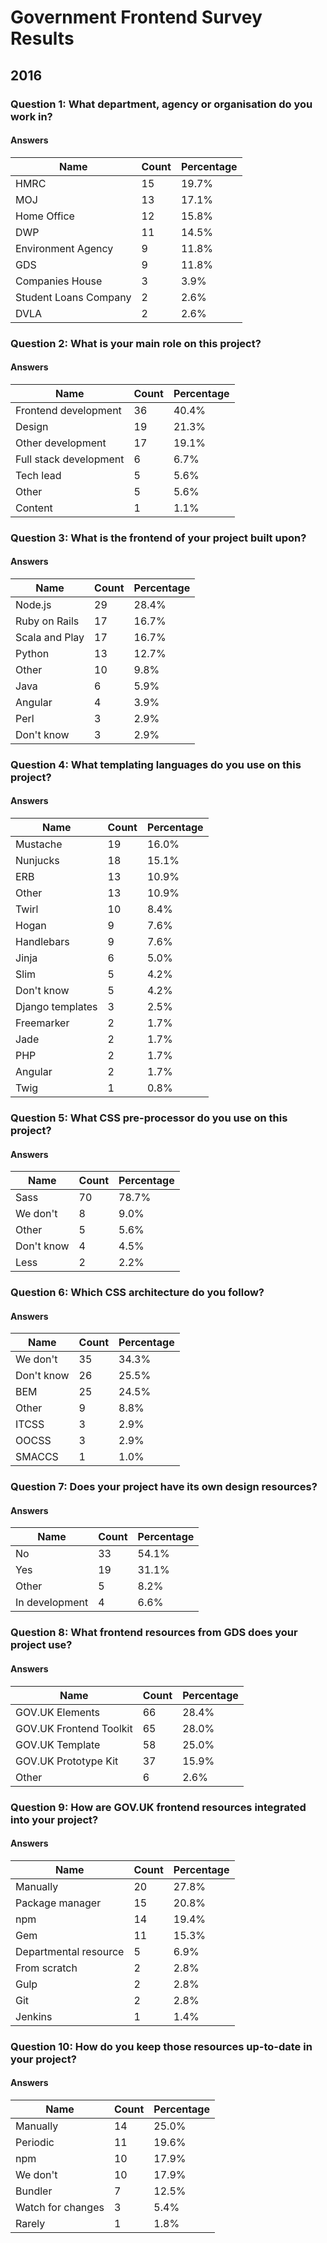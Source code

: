 # Government Frontend Survey Results

## 2016
### Question 1: What department, agency or organisation do you work in?

#### Answers

| Name | Count | Percentage |
| --- | --- | --- |
| HMRC | 15 | 19.7% |
| MOJ | 13 | 17.1% |
| Home Office | 12 | 15.8% |
| DWP | 11 | 14.5% |
| Environment Agency | 9 | 11.8% |
| GDS | 9 | 11.8% |
| Companies House | 3 | 3.9% |
| Student Loans Company | 2 | 2.6% |
| DVLA | 2 | 2.6% |

### Question 2: What is your main role on this project?

#### Answers

| Name | Count | Percentage |
| --- | --- | --- |
| Frontend development | 36 | 40.4% |
| Design | 19 | 21.3% |
| Other development | 17 | 19.1% |
| Full stack development | 6 | 6.7% |
| Tech lead | 5 | 5.6% |
| Other | 5 | 5.6% |
| Content | 1 | 1.1% |

### Question 3: What is the frontend of your project built upon?

#### Answers

| Name | Count | Percentage |
| --- | --- | --- |
| Node.js | 29 | 28.4% |
| Ruby on Rails | 17 | 16.7% |
| Scala and Play | 17 | 16.7% |
| Python | 13 | 12.7% |
| Other | 10 | 9.8% |
| Java | 6 | 5.9% |
| Angular | 4 | 3.9% |
| Perl | 3 | 2.9% |
| Don't know | 3 | 2.9% |

### Question 4: What templating languages do you use on this project?

#### Answers

| Name | Count | Percentage |
| --- | --- | --- |
| Mustache | 19 | 16.0% |
| Nunjucks | 18 | 15.1% |
| ERB | 13 | 10.9% |
| Other | 13 | 10.9% |
| Twirl | 10 | 8.4% |
| Hogan | 9 | 7.6% |
| Handlebars | 9 | 7.6% |
| Jinja | 6 | 5.0% |
| Slim | 5 | 4.2% |
| Don't know | 5 | 4.2% |
| Django templates | 3 | 2.5% |
| Freemarker | 2 | 1.7% |
| Jade | 2 | 1.7% |
| PHP | 2 | 1.7% |
| Angular | 2 | 1.7% |
| Twig | 1 | 0.8% |

### Question 5: What CSS pre-processor do you use on this project?

#### Answers

| Name | Count | Percentage |
| --- | --- | --- |
| Sass | 70 | 78.7% |
| We don't | 8 | 9.0% |
| Other | 5 | 5.6% |
| Don't know | 4 | 4.5% |
| Less | 2 | 2.2% |

### Question 6: Which CSS architecture do you follow?

#### Answers

| Name | Count | Percentage |
| --- | --- | --- |
| We don't | 35 | 34.3% |
| Don't know | 26 | 25.5% |
| BEM | 25 | 24.5% |
| Other | 9 | 8.8% |
| ITCSS | 3 | 2.9% |
| OOCSS | 3 | 2.9% |
| SMACCS | 1 | 1.0% |

### Question 7: Does your project have its own design resources?

#### Answers

| Name | Count | Percentage |
| --- | --- | --- |
| No | 33 | 54.1% |
| Yes | 19 | 31.1% |
| Other | 5 | 8.2% |
| In development | 4 | 6.6% |

### Question 8: What frontend resources from GDS does your project use?

#### Answers

| Name | Count | Percentage |
| --- | --- | --- |
| GOV.UK Elements | 66 | 28.4% |
| GOV.UK Frontend Toolkit | 65 | 28.0% |
| GOV.UK Template | 58 | 25.0% |
| GOV.UK Prototype Kit | 37 | 15.9% |
| Other | 6 | 2.6% |

### Question 9: How are GOV.UK frontend resources integrated into your project?

#### Answers

| Name | Count | Percentage |
| --- | --- | --- |
| Manually | 20 | 27.8% |
| Package manager | 15 | 20.8% |
| npm | 14 | 19.4% |
| Gem | 11 | 15.3% |
| Departmental resource | 5 | 6.9% |
| From scratch | 2 | 2.8% |
| Gulp | 2 | 2.8% |
| Git | 2 | 2.8% |
| Jenkins | 1 | 1.4% |

### Question 10: How do you keep those resources up-to-date in your project?

#### Answers

| Name | Count | Percentage |
| --- | --- | --- |
| Manually | 14 | 25.0% |
| Periodic | 11 | 19.6% |
| npm | 10 | 17.9% |
| We don't | 10 | 17.9% |
| Bundler | 7 | 12.5% |
| Watch for changes | 3 | 5.4% |
| Rarely | 1 | 1.8% |
